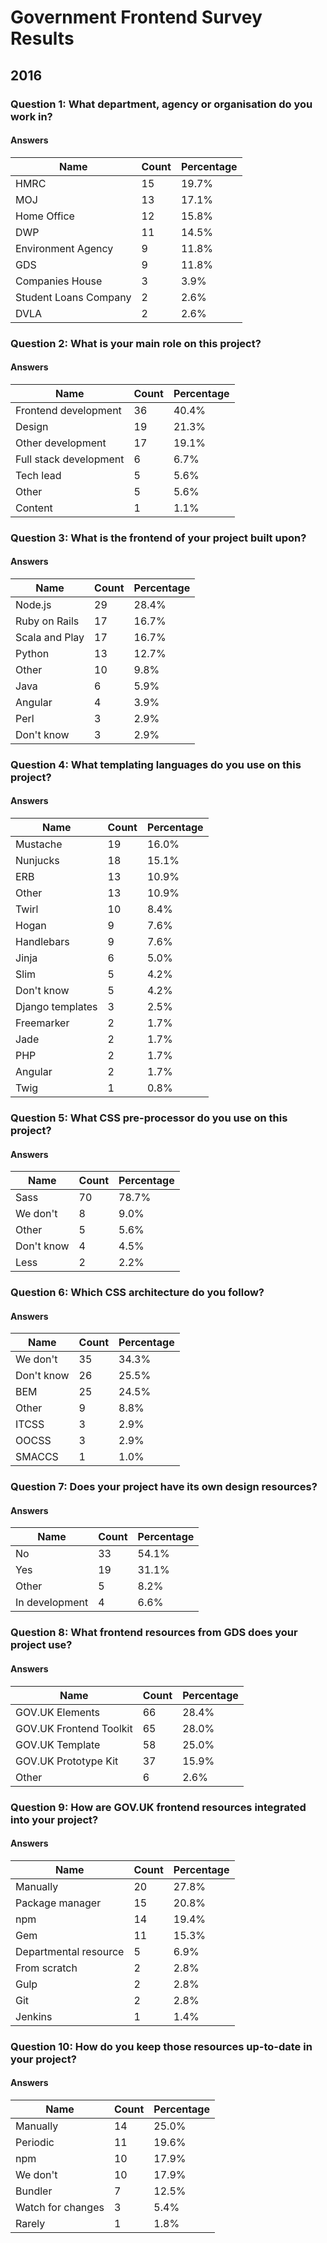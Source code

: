 # Government Frontend Survey Results

## 2016
### Question 1: What department, agency or organisation do you work in?

#### Answers

| Name | Count | Percentage |
| --- | --- | --- |
| HMRC | 15 | 19.7% |
| MOJ | 13 | 17.1% |
| Home Office | 12 | 15.8% |
| DWP | 11 | 14.5% |
| Environment Agency | 9 | 11.8% |
| GDS | 9 | 11.8% |
| Companies House | 3 | 3.9% |
| Student Loans Company | 2 | 2.6% |
| DVLA | 2 | 2.6% |

### Question 2: What is your main role on this project?

#### Answers

| Name | Count | Percentage |
| --- | --- | --- |
| Frontend development | 36 | 40.4% |
| Design | 19 | 21.3% |
| Other development | 17 | 19.1% |
| Full stack development | 6 | 6.7% |
| Tech lead | 5 | 5.6% |
| Other | 5 | 5.6% |
| Content | 1 | 1.1% |

### Question 3: What is the frontend of your project built upon?

#### Answers

| Name | Count | Percentage |
| --- | --- | --- |
| Node.js | 29 | 28.4% |
| Ruby on Rails | 17 | 16.7% |
| Scala and Play | 17 | 16.7% |
| Python | 13 | 12.7% |
| Other | 10 | 9.8% |
| Java | 6 | 5.9% |
| Angular | 4 | 3.9% |
| Perl | 3 | 2.9% |
| Don't know | 3 | 2.9% |

### Question 4: What templating languages do you use on this project?

#### Answers

| Name | Count | Percentage |
| --- | --- | --- |
| Mustache | 19 | 16.0% |
| Nunjucks | 18 | 15.1% |
| ERB | 13 | 10.9% |
| Other | 13 | 10.9% |
| Twirl | 10 | 8.4% |
| Hogan | 9 | 7.6% |
| Handlebars | 9 | 7.6% |
| Jinja | 6 | 5.0% |
| Slim | 5 | 4.2% |
| Don't know | 5 | 4.2% |
| Django templates | 3 | 2.5% |
| Freemarker | 2 | 1.7% |
| Jade | 2 | 1.7% |
| PHP | 2 | 1.7% |
| Angular | 2 | 1.7% |
| Twig | 1 | 0.8% |

### Question 5: What CSS pre-processor do you use on this project?

#### Answers

| Name | Count | Percentage |
| --- | --- | --- |
| Sass | 70 | 78.7% |
| We don't | 8 | 9.0% |
| Other | 5 | 5.6% |
| Don't know | 4 | 4.5% |
| Less | 2 | 2.2% |

### Question 6: Which CSS architecture do you follow?

#### Answers

| Name | Count | Percentage |
| --- | --- | --- |
| We don't | 35 | 34.3% |
| Don't know | 26 | 25.5% |
| BEM | 25 | 24.5% |
| Other | 9 | 8.8% |
| ITCSS | 3 | 2.9% |
| OOCSS | 3 | 2.9% |
| SMACCS | 1 | 1.0% |

### Question 7: Does your project have its own design resources?

#### Answers

| Name | Count | Percentage |
| --- | --- | --- |
| No | 33 | 54.1% |
| Yes | 19 | 31.1% |
| Other | 5 | 8.2% |
| In development | 4 | 6.6% |

### Question 8: What frontend resources from GDS does your project use?

#### Answers

| Name | Count | Percentage |
| --- | --- | --- |
| GOV.UK Elements | 66 | 28.4% |
| GOV.UK Frontend Toolkit | 65 | 28.0% |
| GOV.UK Template | 58 | 25.0% |
| GOV.UK Prototype Kit | 37 | 15.9% |
| Other | 6 | 2.6% |

### Question 9: How are GOV.UK frontend resources integrated into your project?

#### Answers

| Name | Count | Percentage |
| --- | --- | --- |
| Manually | 20 | 27.8% |
| Package manager | 15 | 20.8% |
| npm | 14 | 19.4% |
| Gem | 11 | 15.3% |
| Departmental resource | 5 | 6.9% |
| From scratch | 2 | 2.8% |
| Gulp | 2 | 2.8% |
| Git | 2 | 2.8% |
| Jenkins | 1 | 1.4% |

### Question 10: How do you keep those resources up-to-date in your project?

#### Answers

| Name | Count | Percentage |
| --- | --- | --- |
| Manually | 14 | 25.0% |
| Periodic | 11 | 19.6% |
| npm | 10 | 17.9% |
| We don't | 10 | 17.9% |
| Bundler | 7 | 12.5% |
| Watch for changes | 3 | 5.4% |
| Rarely | 1 | 1.8% |
